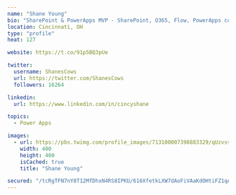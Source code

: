 ```yaml
---
name: "Shane Young"
bio: "SharePoint & PowerApps MVP - SharePoint, O365, Flow, PowerApps consulting? @PowerApps911 | Pure Snark? You found it."
location: Cincinnati, OH
type: "profile"
heat: 127

website: https://t.co/91p5BQ3pUe

twitter:
  username: ShanesCows
  url: https://twitter.com/ShanesCows
  followers: 16264

linkedin:
  url: https://www.linkedin.com/in/cincyshane

topics:
  - Power Apps

images:
  - url: https://pbs.twimg.com/profile_images/713100007398883329/qUzvsvQ3_400x400.jpg
    width: 400
    height: 400
    isCached: true
    title: "Shane Young"

secured: "/tcRgTFN7nY8T12MfDhxN4RS8IPKU/616XfetkLXW7dAoFiVAaKdOHtiFZ1qAU4OjtLaeJOrJoX/KzyvZ2wjVG6jWqRTmA0WlHVCasKGaeBaqMG6n74lw01o9SuO7d3OyLjSFglobkXCXxoQJy1/xSujQtWAt/h/H/4VYNIbza9jczlHLKv3WbNQkA5GBp+SemLgX+hvQ9BSvYoLuZA57kZYV/jOXzu/8kLBpb29MTphSOYb9dvIRFXROjt5gvi6j0ol6iC5xCvpo7kq1dLyC5ttK0CgNNUyP0j/Xe6vpcUjsJ3EawKTDc8CE9MzzFY1qVIDG9DCBM+tG4ocWD3uRGMoz3fdouzQin9FDlHcJdTiTJvAaH7+8aSSb7kMQ0JXt3KoprLhZxULsqTednvV8+n8XMEx8Cvx0AYZGQ2gn3U=;3uFKbkz1cP4Kp95sYcZXXQ=="
---
```


